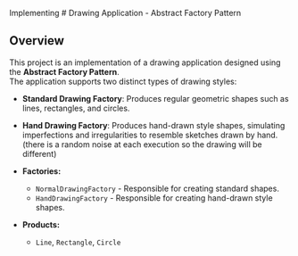 Implementing # Drawing Application - Abstract Factory Pattern

## Overview

This project is an implementation of a drawing application designed using the **Abstract Factory Pattern**.  
The application supports two distinct types of drawing styles:

- **Standard Drawing Factory**: Produces regular geometric shapes such as lines, rectangles, and circles.
- **Hand Drawing Factory**: Produces hand-drawn style shapes, simulating imperfections and irregularities to resemble sketches drawn by hand.(there is a random noise at each execution so the drawing will be different)



- **Factories:**  
    - `NormalDrawingFactory` - Responsible for creating standard shapes.
    - `HandDrawingFactory` - Responsible for creating hand-drawn style shapes.

- **Products:**  
    - `Line`, `Rectangle`, `Circle` 
